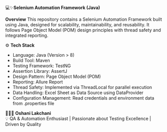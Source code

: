 💻✨**Selenium Automation Framework (Java)**

**Overview**
This repository contains a Selenium Automation Framework built using Java, designed for scalability, maintainability, and reusability.
It follows Page Object Model (POM) design principles with thread safety and integrated reporting.

⚙️ **Tech Stack**
- Language: Java (Version > 8)
- Build Tool: Maven
- Testing Framework: TestNG
- Assertion Library: AssertJ
- Design Pattern: Page Object Model (POM)
- Reporting: Allure Report
- Thread Safety: Implemented via ThreadLocal for parallel execution
- Data Handling: Excel Sheet as Data Source using DataProvider
- Configuration Management: Read credentials and environment data from .properties file

👩🏻‍💻 **Oshani Lakchani**  
💡 QA & Automation Enthusiast | Passionate about Testing Excellence | Driven by Quality 
